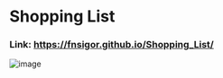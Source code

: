 # Shopping List

### Link: https://fnsigor.github.io/Shopping_List/

![image](https://user-images.githubusercontent.com/86209425/194643844-e2b62b69-c203-42ba-ab0f-b6412fa67dcd.png)

